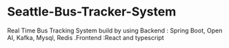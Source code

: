 # Seattle-Bus-Tracker-System
Real Time Bus Tracking System build by using Backend : Spring Boot, Open AI, Kafka, Mysql, Redis .Frontend :React and typescript
